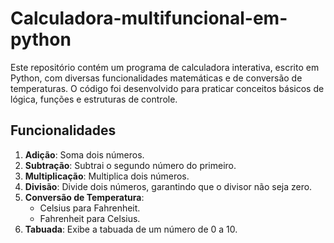 # Calculadora-multifuncional-em-python
Este repositório contém um programa de calculadora interativa, escrito em Python, com diversas funcionalidades matemáticas e de conversão de temperaturas. O código foi desenvolvido para praticar conceitos básicos de lógica, funções e estruturas de controle.

## **Funcionalidades**

1. **Adição**: Soma dois números.
2. **Subtração**: Subtrai o segundo número do primeiro.
3. **Multiplicação**: Multiplica dois números.
4. **Divisão**: Divide dois números, garantindo que o divisor não seja zero.
5. **Conversão de Temperatura**:
   - Celsius para Fahrenheit.
   - Fahrenheit para Celsius.
6. **Tabuada**: Exibe a tabuada de um número de 0 a 10.
